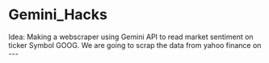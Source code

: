 # Gemini_Hacks
Idea:
Making a webscraper using Gemini API to read market sentiment on ticker Symbol GOOG. We are going to scrap the data from yahoo finance on ---
